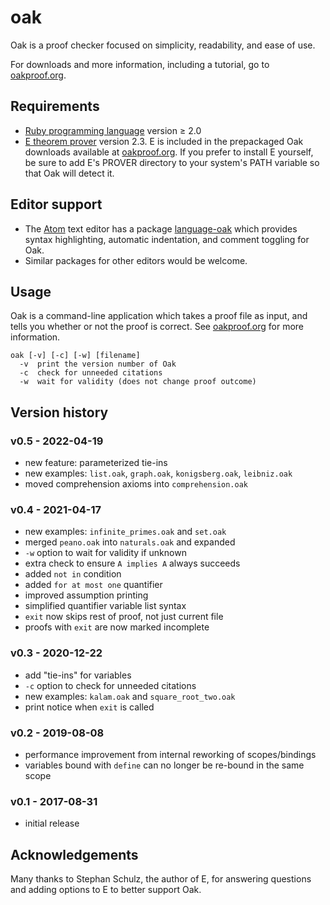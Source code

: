 # oak

Oak is a proof checker focused on simplicity, readability, and ease of use.

For downloads and more information, including a tutorial, go to [oakproof.org](https://oakproof.org/).

## Requirements

  * [Ruby programming language](http://ruby-lang.org/) version ≥ 2.0
  * [E theorem prover](https://eprover.org/) version 2.3.  E is included in the prepackaged Oak downloads available at [oakproof.org](https://oakproof.org/).  If you prefer to install E yourself, be sure to add E's PROVER directory to your system's PATH variable so that Oak will detect it.

## Editor support

  * The [Atom](https://atom.io/) text editor has a package [language-oak](https://github.com/timlabs/atom-language-oak) which provides syntax highlighting, automatic indentation, and comment toggling for Oak.
  * Similar packages for other editors would be welcome.

## Usage

Oak is a command-line application which takes a proof file as input, and tells you whether or not the proof is correct.  See [oakproof.org](https://oakproof.org) for more information.

```
oak [-v] [-c] [-w] [filename]
  -v  print the version number of Oak
  -c  check for unneeded citations
  -w  wait for validity (does not change proof outcome)
```

## Version history

### v0.5 - 2022-04-19
* new feature: parameterized tie-ins
* new examples: `list.oak`, `graph.oak`, `konigsberg.oak`, `leibniz.oak`
* moved comprehension axioms into `comprehension.oak`

### v0.4 - 2021-04-17
* new examples: `infinite_primes.oak` and `set.oak`
* merged `peano.oak` into `naturals.oak` and expanded
* `-w` option to wait for validity if unknown
* extra check to ensure `A implies A` always succeeds
* added `not in` condition
* added `for at most one` quantifier
* improved assumption printing
* simplified quantifier variable list syntax
* `exit` now skips rest of proof, not just current file
* proofs with `exit` are now marked incomplete

### v0.3 - 2020-12-22
* add "tie-ins" for variables
* `-c` option to check for unneeded citations
* new examples: `kalam.oak` and `square_root_two.oak`
* print notice when `exit` is called

### v0.2 - 2019-08-08
* performance improvement from internal reworking of scopes/bindings
* variables bound with `define` can no longer be re-bound in the same scope

### v0.1 - 2017-08-31
* initial release

## Acknowledgements

Many thanks to Stephan Schulz, the author of E, for answering questions and adding options to E to better support Oak.